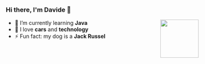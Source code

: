 ### Hi there, I'm Davide 👋

<img align="right" width="100" height="100" src="https://c.tenor.com/yA5R1AMuuBAAAAAC/car-drift.gif">


- 🔭 I’m currently learning **Java**        
- 🌱 I love **cars** and **technology**
- ⚡ Fun fact: my dog is a **Jack Russel**



<!--
**DavideSaddi/DavideSaddi** is a ✨ _special_ ✨ repository because its `README.md` (this file) appears on your GitHub profile.

Here are some ideas to get you started:

- 🔭 I’m currently working on ...
- 🌱 I’m currently learning ...
- 🤔 I’m looking for help with ...
- 💬 Ask me about ...
- 📫 How to reach me: ...
- 😄 Pronouns: ...
- ⚡ Fun fact: ...
-->
